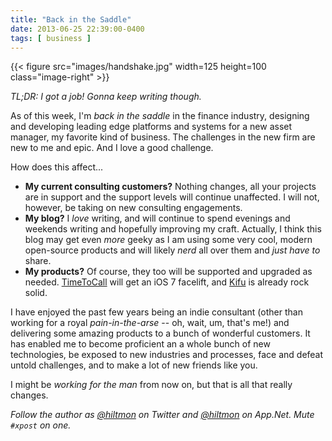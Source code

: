 ```yaml
---
title: "Back in the Saddle"
date: 2013-06-25 22:39:00-0400
tags: [ business ]
---
```


{{< figure src="images/handshake.jpg" width=125 height=100 class="image-right" >}}

*TL;DR: I got a job! Gonna keep writing though.*

As of this week, I'm *back in the saddle* in the finance industry, designing and developing leading edge platforms and systems for a new asset manager, my favorite kind of business.  The challenges in the new firm are new to me and epic. And I love a good challenge.

How does this affect...

* **My current consulting customers?** Nothing changes, all your projects are in support and the support levels will continue unaffected. I will not, however, be taking on new consulting engagements.
* **My blog?** I *love* writing, and will continue to spend evenings and weekends writing and hopefully improving my craft. Actually, I think this blog may get even *more* geeky as I am using some very cool, modern open-source products and will likely *nerd* all over them and *just have to* share.
* **My products?** Of course, they too will be supported and upgraded as needed. [TimeToCall](https://hiltmon.com/timetocall/) will get an iOS 7 facelift, and [Kifu](http://www.kifuapp.com) is already rock solid.

I have enjoyed the past few years being an indie consultant (<span class="light">other than working for a royal *pain-in-the-arse* -- oh, wait, um, that's me!</span>) and delivering some amazing products to a bunch of wonderful customers. It has enabled me to become proficient an a whole bunch of new technologies, be exposed to new industries and processes, face and defeat untold challenges, and to make a lot of new friends like you.

I might be *working for the man* from now on, but that is all that really changes.

*Follow the author as [@hiltmon](https://twitter.com/hiltmon) on Twitter and [@hiltmon](http://alpha.app.net/hiltmon) on App.Net. Mute `#xpost` on one.*
